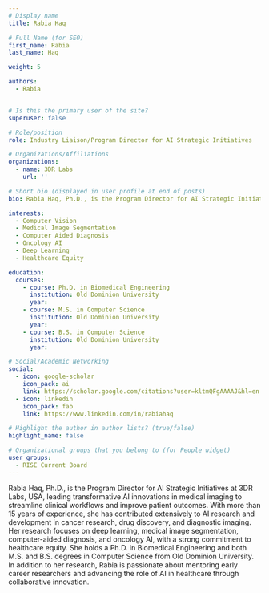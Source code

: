```yaml
---
# Display name
title: Rabia Haq

# Full Name (for SEO)
first_name: Rabia
last_name: Haq

weight: 5

authors:
  - Rabia


# Is this the primary user of the site?
superuser: false

# Role/position
role: Industry Liaison/Program Director for AI Strategic Initiatives

# Organizations/Affiliations
organizations:
  - name: 3DR Labs
    url: ''

# Short bio (displayed in user profile at end of posts)
bio: Rabia Haq, Ph.D., is the Program Director for AI Strategic Initiatives at 3DR Labs, where she leads the development and implementation of AI-driven innovations to enhance medical imaging workflows. With over 15 years of experience in AI and machine learning, she has worked across cancer research, drug discovery, and clinical integration. Her expertise includes computer vision, medical image segmentation, oncology AI, and healthcare equity.

interests:
  - Computer Vision
  - Medical Image Segmentation
  - Computer Aided Diagnosis
  - Oncology AI
  - Deep Learning
  - Healthcare Equity

education:
  courses:
    - course: Ph.D. in Biomedical Engineering
      institution: Old Dominion University
      year: 
    - course: M.S. in Computer Science
      institution: Old Dominion University
      year: 
    - course: B.S. in Computer Science
      institution: Old Dominion University
      year: 

# Social/Academic Networking
social:
  - icon: google-scholar
    icon_pack: ai
    link: https://scholar.google.com/citations?user=kltmQFgAAAAJ&hl=en
  - icon: linkedin
    icon_pack: fab
    link: https://www.linkedin.com/in/rabiahaq

# Highlight the author in author lists? (true/false)
highlight_name: false

# Organizational groups that you belong to (for People widget)
user_groups:
  - RISE Current Board
---
```


Rabia Haq, Ph.D., is the Program Director for AI Strategic Initiatives at 3DR Labs, USA, leading transformative AI innovations in medical imaging to streamline clinical workflows and improve patient outcomes. With more than 15 years of experience, she has contributed extensively to AI research and development in cancer research, drug discovery, and diagnostic imaging. Her research focuses on deep learning, medical image segmentation, computer-aided diagnosis, and oncology AI, with a strong commitment to healthcare equity. She holds a Ph.D. in Biomedical Engineering and both M.S. and B.S. degrees in Computer Science from Old Dominion University. In addition to her research, Rabia is passionate about mentoring early career researchers and advancing the role of AI in healthcare through collaborative innovation.
